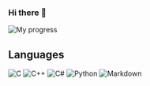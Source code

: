 ### Hi there 👋

<!--
**RusDaminov/RusDaminov** is a ✨ _special_ ✨ repository because its `README.md` (this file) appears on your GitHub profile.

Here are some ideas to get you started:

- 🔭 I’m currently working on ...
- 🌱 I’m currently learning ...
- 👯 I’m looking to collaborate on ...
- 🤔 I’m looking for help with ...
- 💬 Ask me about ...
- 📫 How to reach me: ...
- 😄 Pronouns: ...
- ⚡ Fun fact: ...
-->

![My progress](https://badge42.herokuapp.com/api/stats/abernita)

## Languages
![C](https://img.shields.io/badge/c-090909?style=for-the-badge&logo=C&logoColor=#7f8b99)
![C++](https://img.shields.io/badge/-C++-090909?style=for-the-badge&logo=C%2b%2b&logoColor=6296CC)
![C#](https://img.shields.io/badge/-C%23-090909?style=for-the-badge&logo=CSharp&logoColor=671a7a)
![Python](https://img.shields.io/badge/-PYTHON-090909?style=for-the-badge&logo=python&logoColor=f8d05e)
![Markdown](https://img.shields.io/badge/-Markdown-090909?style=for-the-badge&logo=markdown&logoColor=ffffff)
<br />
